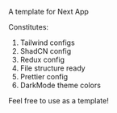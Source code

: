 A template for Next App 

Constitutes:
1. Tailwind configs
2. ShadCN config
3. Redux config
4. File structure ready
5. Prettier config
6. DarkMode theme colors

Feel free to use as a template!
